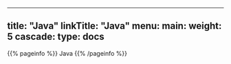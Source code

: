 
---
title: "Java"
linkTitle: "Java"
menu:
  main:
    weight: 5
cascade:
  type: docs
---

{{% pageinfo %}}
Java
{{% /pageinfo %}}





